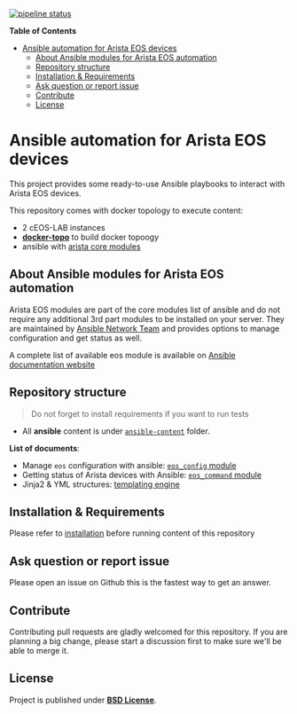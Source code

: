 [![pipeline status](https://gitlab.aristanetworks.com/tgrimonet/ansible-content/badges/master/pipeline.svg)](https://gitlab.aristanetworks.com/tgrimonet/ansible-content/commits/master)

<!-- START doctoc generated TOC please keep comment here to allow auto update -->
<!-- DON'T EDIT THIS SECTION, INSTEAD RE-RUN doctoc TO UPDATE -->
**Table of Contents**

- [Ansible automation for Arista EOS devices](#ansible-automation-for-arista-eos-devices)
    - [About Ansible modules for Arista EOS automation](#about-ansible-modules-for-arista-eos-automation)
    - [Repository structure](#repository-structure)
    - [Installation & Requirements](#installation-&-requirements)
    - [Ask question or report issue](#ask-question-or-report-issue)
    - [Contribute](#contribute)
    - [License](#license)

<!-- END doctoc generated TOC please keep comment here to allow auto update -->

# Ansible automation for Arista EOS devices

This project provides some ready-to-use Ansible playbooks to interact with Arista EOS devices.

This repository comes with docker topology to execute content:
- 2 cEOS-LAB instances
- [__docker-topo__](https://github.com/networkop/docker-topo) to build docker topoogy
- ansible with [arista core modules](https://docs.ansible.com/ansible/latest/modules/list_of_network_modules.html#eos)

## About Ansible modules for Arista EOS automation

Arista EOS modules are part of the core modules list of ansible and do not require any additional 3rd part modules to be installed on your server. They are maintained by [Ansible Network Team](https://docs.ansible.com/ansible/latest/user_guide/modules_support.html#modules-support) and provides options to manage configuration and get status as well.

A complete list of available eos module is available on [Ansible documentation website](https://docs.ansible.com/ansible/latest/modules/list_of_network_modules.html#eos)


## Repository structure

> Do not forget to install requirements if you want to run tests

- All __ansible__ content is under [`ansible-content`](ansible-content) folder.

__List of documents__:

- Manage `eos` configuration with ansible: [`eos_config` module](EOS_CONFIG.md)
- Getting status of Arista devices with Ansible: [`eos_command` module](COLLECTING_STATUS.md)
- Jinja2 & YML structures: [templating engine](JINJA_YAML_STRUCTURES.md)


## Installation & Requirements

Please refer to [installation](INSTALL.md) before running content of this repository

## Ask question or report issue

Please open an issue on Github this is the fastest way to get an answer.

## Contribute

Contributing pull requests are gladly welcomed for this repository. If you are planning a big change, please start a discussion first to make sure we'll be able to merge it.

## License

Project is published under [__BSD License__](https://github.com/titom73/ansible-arista-module-howto/blob/master/LICENSE).
